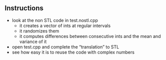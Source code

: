 
## Instructions

* look at the non STL code in test.nostl.cpp
  * it creates a vector of ints at regular intervals
  * it randomizes them
  * it computes differences between consecutive ints and the mean and variance of it
* open test.cpp and complete the “translation” to STL
* see how easy it is to reuse the code with complex numbers

